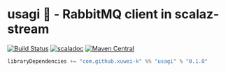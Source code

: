 # usagi 🐰 - RabbitMQ client in scalaz-stream

[![Build Status](https://travis-ci.org/xuwei-k/usagi.svg?branch=master)](https://travis-ci.org/xuwei-k/usagi)
[![scaladoc](http://javadoc-badge.appspot.com/com.github.xuwei-k/usagi_2.11.svg?label=scaladoc)](http://javadoc-badge.appspot.com/com.github.xuwei-k/usagi_2.11)
[![Maven Central](https://maven-badges.herokuapp.com/maven-central/com.github.xuwei-k/usagi_2.11/badge.svg)](https://maven-badges.herokuapp.com/maven-central/com.github.xuwei-k/usagi_2.11)


```scala
libraryDependencies += "com.github.xuwei-k" %% "usagi" % "0.1.0"
```
